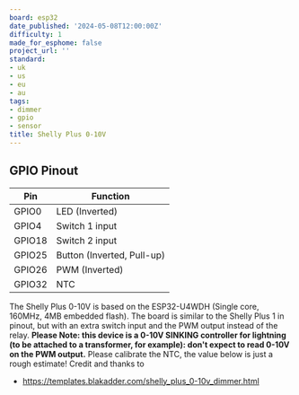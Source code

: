 ```yaml
---
board: esp32
date_published: '2024-05-08T12:00:00Z'
difficulty: 1
made_for_esphome: false
project_url: ''
standard:
- uk
- us
- eu
- au
tags:
- dimmer
- gpio
- sensor
title: Shelly Plus 0-10V
---
```


## GPIO Pinout

| Pin    | Function                    |
| ------ | --------------------------- |
| GPIO0  | LED (Inverted)              |
| GPIO4  | Switch 1 input              |
| GPIO18 | Switch 2 input              |
| GPIO25 | Button (Inverted, Pull-up)  |
| GPIO26 | PWM (Inverted)              |
| GPIO32 | NTC                         |
The Shelly Plus 0-10V is based on the ESP32-U4WDH (Single core, 160MHz, 4MB embedded flash).
The board is similar to the Shelly Plus 1 in pinout, but with an extra switch input and the PWM output instead of the relay.
**Please Note: this device is a 0-10V SINKING controller for lightning (to be attached to a transformer, for example): don't expect to read 0-10V on the PWM output.**
Please calibrate the NTC, the value below is just a rough estimate!
Credit and thanks to
- https://templates.blakadder.com/shelly_plus_0-10v_dimmer.html